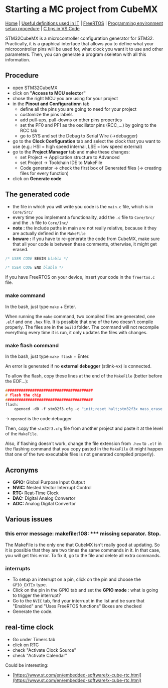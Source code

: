 # Starting a MC project from CubeMX

[Home](../../README.md) | [Useful definitions used in IT](../general/theory.md) | [FreeRTOS](./freertos.md) | [Programming environment setup procedure](./environmentSetup.md) | [C tips in VS Code](./c.md)

STM32CubeMX is a microcontroller configuration generator for STM32. Practically, it is a graphical interface that allows you to define what your microcontroller pins will be used for, what clock you want it to use and other parameters. Then, you can generate a program skeleton with all this information.

## Procedure

- open STM32CubeMX
- click on **"Access to MCU selector"**
- chose the right MCU you are using for your project
- in the **Pinout and Configuration**n tab
  - define all the pins you are going to need for your project
  - customize the pins labels
  - add pull-ups, pull-downs or other pins properties
  - set the PF0 and PF1 as the oscillator pins (RCC\_...) by going to the RCC tab
  - go to SYS and set the Debug to Serial Wire (->debugger)
- go to the **Clock Configuration** tab and select the clock that you want to use (e.g.: HSI = high speed internal, LSE = low speed external)
- go to the **Project Manager** tab and make these changes:
  - set Project -> Application structure to Advanced
  - set Project -> Toolchain IDE to MakeFile
  - Code generator -> check the first box of Generated files (-> creating files for every function)
- click on **Generate code**

## The generated code

- the file in which you will write you code is the `main.c` file, which is in `Core/Src/`
- every time you implement a functionality, add the `.c` file to `Core/Src/` and the `.h` file to `Core/Inc/`
- **note :** the include paths in main are not really relative, because it they are actually defined in the `MakeFile`
- **beware :** if you have to re-generate the code from CubeMX, make sure that all your code is between these comments, otherwise, it might get erased.

```c
/* USER CODE BEGIN blabla */

/* USER CODE END blabla */
```

If you have FreeRTOS on your device, insert your code in the `freertos.c` file.

### make command

In the bash, just type `make` + Enter.

When running the `make` command, two compiled files are generated, one `.elf` and one `.hex` file. It is possible that one of the two doesn't compile properly. The files are in the `build` folder. The command will not recompile everything every time it is run, it only updates the files with changes.

### make flash command

In the bash, just type `make flash` + Enter.

An error is generated if no **external debugger** (stlink-vx) is connected.

To allow the flash, copy these lines at the end of the `MakeFile` (better before the EOF...):

```c
#######################################
# flash the chip
#######################################
flash:
	openocd -d0 -f stm32f3.cfg -c "init;reset halt;stm32f3x mass_erase 0;flash write_image build/$(TARGET).elf;reset run;shutdown"
```

-> `openocd` is the code debugger

Then, copy the `stm32f3.cfg` file from another project and paste it at the level of the `MakeFile`.

Also, if flashing doesn't work, change the file extension from `.hex` to `.elf` in the flashing command that you copy pasted in the `MakeFile` (it might happen that one of the two executable files is not generated compiled properly).

## Acronyms

- **GPIO:** Global Purpose Input Output
- **NVIC:** Nested Vector Interrupt Control
- **RTC:** Reat-Time Clock
- **DAC:** Digital Analog Convertor
- **ADC:** Analog Digital Convertor

## Various issues

### this error message: makefile:108: \*\*\* missing separator. Stop.

The MakeFile is the only one that CubeMX isn't really good at updating. So it is possible that they are two times the same commands in it. In that case, you will get this error. To fix it, go to the file and delete all extra commands.

### interrupts

- To setup an interrupt on a pin, click on the pin and choose the `GPIO_EXTIx` type.
- Click on the pin in the GPIO tab and set the **GPIO mode** : what is going to trigger the interrupt?
- Go to the `NVIC` tab, find your interrupt in the list and be sure that "Enabled" and "Uses FreeRTOS functions" Boxes are checked
- Generate the code.

## real-time clock

- Go under Timers tab
- click on RTC
- check "Activate Clock Source"
- check "Activate Calendar"


Could be interesting:
- [https://www.st.com/en/embedded-software/x-cube-rtc.html](https://www.st.com/en/embedded-software/x-cube-rtc.html)